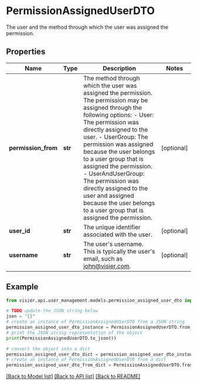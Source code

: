 # PermissionAssignedUserDTO

The user and the method through which the user was assigned the permission.

## Properties

Name | Type | Description | Notes
------------ | ------------- | ------------- | -------------
**permission_from** | **str** | The method through which the user was assigned the permission. The permission may be assigned through  the following options:   - User: The permission was directly assigned to the user.   - UserGroup: The permission was assigned because the user belongs to a user group that is assigned the permission.   - UserAndUserGroup: The permission was directly assigned to the user and assigned because the user belongs to     a user group that is assigned the permission. | [optional] 
**user_id** | **str** | The unique identifier associated with the user. | [optional] 
**username** | **str** | The user&#39;s username. This is typically the user&#39;s email, such as john@visier.com. | [optional] 

## Example

```python
from visier.api.user_management.models.permission_assigned_user_dto import PermissionAssignedUserDTO

# TODO update the JSON string below
json = "{}"
# create an instance of PermissionAssignedUserDTO from a JSON string
permission_assigned_user_dto_instance = PermissionAssignedUserDTO.from_json(json)
# print the JSON string representation of the object
print(PermissionAssignedUserDTO.to_json())

# convert the object into a dict
permission_assigned_user_dto_dict = permission_assigned_user_dto_instance.to_dict()
# create an instance of PermissionAssignedUserDTO from a dict
permission_assigned_user_dto_from_dict = PermissionAssignedUserDTO.from_dict(permission_assigned_user_dto_dict)
```
[[Back to Model list]](../README.md#documentation-for-models) [[Back to API list]](../README.md#documentation-for-api-endpoints) [[Back to README]](../README.md)


